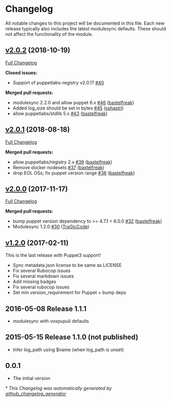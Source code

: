 # Changelog

All notable changes to this project will be documented in this file.
Each new release typically also includes the latest modulesync defaults.
These should not affect the functionality of the module.

## [v2.0.2](https://github.com/voxpupuli/puppet-windows_eventlog/tree/v2.0.2) (2018-10-19)

[Full Changelog](https://github.com/voxpupuli/puppet-windows_eventlog/compare/v2.0.1...v2.0.2)

**Closed issues:**

- Support of puppetlabs-registry v2.0.1? [\#40](https://github.com/voxpupuli/puppet-windows_eventlog/issues/40)

**Merged pull requests:**

- modulesync 2.2.0 and allow puppet 6.x [\#46](https://github.com/voxpupuli/puppet-windows_eventlog/pull/46) ([bastelfreak](https://github.com/bastelfreak))
- Added log\_size should be set in bytes [\#45](https://github.com/voxpupuli/puppet-windows_eventlog/pull/45) ([sshastri](https://github.com/sshastri))
- allow puppetlabs/stdlib 5.x [\#43](https://github.com/voxpupuli/puppet-windows_eventlog/pull/43) ([bastelfreak](https://github.com/bastelfreak))

## [v2.0.1](https://github.com/voxpupuli/puppet-windows_eventlog/tree/v2.0.1) (2018-08-18)

[Full Changelog](https://github.com/voxpupuli/puppet-windows_eventlog/compare/v2.0.0...v2.0.1)

**Merged pull requests:**

- allow puppetlabs/registry 2.x [\#39](https://github.com/voxpupuli/puppet-windows_eventlog/pull/39) ([bastelfreak](https://github.com/bastelfreak))
- Remove docker nodesets [\#37](https://github.com/voxpupuli/puppet-windows_eventlog/pull/37) ([bastelfreak](https://github.com/bastelfreak))
- drop EOL OSs; fix puppet version range [\#36](https://github.com/voxpupuli/puppet-windows_eventlog/pull/36) ([bastelfreak](https://github.com/bastelfreak))

## [v2.0.0](https://github.com/voxpupuli/puppet-windows_eventlog/tree/v2.0.0) (2017-11-17)

[Full Changelog](https://github.com/voxpupuli/puppet-windows_eventlog/compare/v1.2.0...v2.0.0)

**Merged pull requests:**

- bump puppet version dependency to \>= 4.7.1 \< 6.0.0 [\#32](https://github.com/voxpupuli/puppet-windows_eventlog/pull/32) ([bastelfreak](https://github.com/bastelfreak))
- Modulesync 1.2.0 [\#30](https://github.com/voxpupuli/puppet-windows_eventlog/pull/30) ([TraGicCode](https://github.com/TraGicCode))

## [v1.2.0](https://github.com/voxpupuli/puppet-windows_eventlog/tree/v1.2.0) (2017-02-11)

This is the last release with Puppet3 support!
* Sync metadata.json license to be same as LICENSE
* Fix several Rubocop issues
* Fix several markdown issues
* Add missing badges
* Fix several rubocop issues
* Set min version_requirement for Puppet + bump deps

## 2016-05-08 Release 1.1.1

* modulesync with voxpupuli defaults

## 2015-05-15 Release 1.1.0 (not published)

* Infer log_path using $name (when log_path is unset)

## 0.0.1

* The initial version


\* *This Changelog was automatically generated by [github_changelog_generator](https://github.com/github-changelog-generator/github-changelog-generator)*
